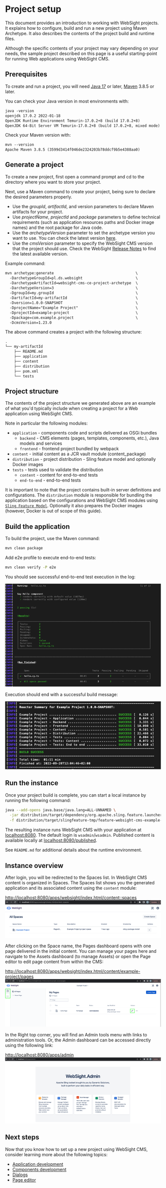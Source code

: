 # Project setup

This document provides an introduction to working with WebSight projects. It explains how to configure, build and run a new project using Maven Archetype. It also describes the contents of the project build and runtime files.

Although the specific contents of your project may vary depending on your needs, the sample project described on this page is a useful starting-point for running Web applications using WebSight CMS.


## Prerequisites
To create and run a project, you will need [Java 17](https://adoptium.net/) or later, [Maven](https://maven.apache.org/) 3.8.5 or later.

You can check your Java version in most environments with:

```
java -version
openjdk 17.0.2 2022-01-18
OpenJDK Runtime Environment Temurin-17.0.2+8 (build 17.0.2+8)
OpenJDK 64-Bit Server VM Temurin-17.0.2+8 (build 17.0.2+8, mixed mode)
```

Check your Maven version with:

```
mvn --version
Apache Maven 3.8.5 (3599d3414f046de2324203b78ddcf9b5e4388aa0)
```

## Generate a project
To create a new project, first open a command prompt and cd to the directory where you want to store your project.

Next, use a Maven command to create your project, being sure to declare the desired parameters properly.

- Use the _groupId_, _artifactId_, and version parameters to declare Maven artifacts for your project. 
- Use _projectName_, _projectId_ and _package_ parameters to define technical requirements (such as application resources paths and Docker image names) and the root package for Java code.
- Use the _archetypeVersion_ parameter to set the archetype version you want to use. You can check the latest version [here](https://search.maven.org/search?q=g:pl.ds.websight%20a:websight-cms-ce-project-archetype).
- Use the _cmsVersion_ parameter to specify the WebSight CMS version that the project should use. Check the WebSight [Release Notes](/cms/release-notes/websight-cms/) to find the latest available version.

Example command:

```
mvn archetype:generate                                     \
  -DarchetypeGroupId=pl.ds.websight                        \
  -DarchetypeArtifactId=websight-cms-ce-project-archetype  \
  -DarchetypeVersion=3                                     \
  -DgroupId=my.groupId                                     \
  -DartifactId=my-artifactId                               \
  -Dversion=1.0.0-SNAPSHOT                                 \
  -DprojectName="Example Project"                          \
  -DprojectId=example-project                              \
  -Dpackage=com.example.project                            \
  -DcmsVersion=1.23.0
```

The above command creates a project with the following structure:

```
.
└── my-artifactId
    ├── README.md
    ├── application
    ├── content
    ├── distribution
    ├── pom.xml
    └── tests

```

## Project structure
The contents of the project structure we generated above are an example of what you'd typically include when creating a project for a Web application using WebSight CMS.

Note in particular the following modules:

* `application` - components code and scripts delivered as OSGi bundles
    * `backend` - CMS elements (pages, templates, components, etc.), Java models and services
    * `frontend` - frontend project bundled by webpack
* `content` - initial content as a JCR vault module (content_package)
* `distribution` - project distribution - Sling feature model and optionally Docker images
* `tests` - tests used to validate the distribution
    * `content` - content for end-to-end tests
    * `end-to-end` - end-to-end tests

It is important to note that the project contains built-in server definitions and configurations. The `distribution` module is responsible for bundling the application based on the configurations and WebSight CMS modules using [`Sling Feature Model`](https://sling.apache.org/documentation/development/feature-model.html). Optionally it also prepares the Docker images (however, Docker is out of scope of this guide).

## Build the application
To build the project, use the Maven command:


```bash
mvn clean package
```

Add e2e profile to execute end-to-end tests:

```bash
mvn clean verify -P e2e
```

You should see successful end-to-end test execution in the log:

<p align="center" width="100%">
    <img class="image--with-border" src="./img02.png" alt="End-to-end test execution log">
</p>


Execution should end with a successful build message:

<p align="center" width="100%">
    <img class="image--with-border" src="./img03.png" alt="Successful build log">
</p>

## Run the instance
Once your project build is complete, you can start a local instance by running the following command:

```bash
java --add-opens java.base/java.lang=ALL-UNNAMED \
  -jar distribution/target/dependency/org.apache.sling.feature.launcher.jar \
  -f distribution/target/slingfeature-tmp/feature-websight-cms-example-project-tar.json
```

The resulting instance runs WebSight CMS with your application at [localhost:8080](http://localhost:8080/). The default login is `wsadmin`/`wsadmin`. Published content is available locally at [localhost:8080/published](http://localhost:8080/published/).

See `README.md` for additional details about the runtime environment.
 
## Instance overview
After login, you will be redirected to the Spaces list. In WebSight CMS content is organized in Spaces. The Spaces list shows you the generated application and its associated content using the `content` module:

[http://localhost:8080/apps/websight/index.html/content::spaces](http://localhost:8080/apps/websight/index.html/content::spaces )
![WebSight CMS - Spaces](img04.png)

After clicking on the Space name, the Pages dashboard opens with one page delivered in the initial content. You can manage your pages here and navigate to the Assets dashboard (to manage Assets) or open the Page editor to edit page content from within the CMS:

[http://localhost:8080/apps/websight/index.html/content/example-project/pages](http://localhost:8080/apps/websight/index.html/content/example-project/pages)
![WebSight CMS - Pages](img05.png)

In the Right top corner, you will find an Admin tools menu with links to administration tools. Or, the Admin dashboard can be accessed directly using the following link:

[http://localhost:8080/apps/admin](http://localhost:8080/apps/admin)
![WebSight CMS - Tools](img06.png)
 
## Next steps
Now that you know how to set up a new project using WebSight CMS, consider learning more about the following topics:

- [Application development](../app-development/)
- [Components development](../components/)
- [Dialogs](../dialogs/)
- [Page editor](../page-editor/)
